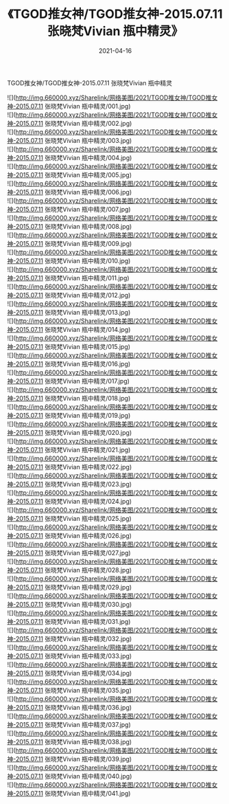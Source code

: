 ﻿---
layout: post
title:  《TGOD推女神/TGOD推女神-2015.07.11 张晓梵Vivian 瓶中精灵》
date:   2021-04-16
img: http://img.660000.xyz/Sharelink/网络美图/2021/TGOD推女神/TGOD推女神-2015.07.11 张晓梵Vivian 瓶中精灵/000.jpg
categories: [美女, 清纯, 唯美]
---

TGOD推女神/TGOD推女神-2015.07.11 张晓梵Vivian 瓶中精灵

 ![](http://img.660000.xyz/Sharelink/网络美图/2021/TGOD推女神/TGOD推女神-2015.07.11 张晓梵Vivian 瓶中精灵/001.jpg) <br>![](http://img.660000.xyz/Sharelink/网络美图/2021/TGOD推女神/TGOD推女神-2015.07.11 张晓梵Vivian 瓶中精灵/002.jpg) <br>![](http://img.660000.xyz/Sharelink/网络美图/2021/TGOD推女神/TGOD推女神-2015.07.11 张晓梵Vivian 瓶中精灵/003.jpg) <br>![](http://img.660000.xyz/Sharelink/网络美图/2021/TGOD推女神/TGOD推女神-2015.07.11 张晓梵Vivian 瓶中精灵/004.jpg) <br>![](http://img.660000.xyz/Sharelink/网络美图/2021/TGOD推女神/TGOD推女神-2015.07.11 张晓梵Vivian 瓶中精灵/005.jpg) <br>![](http://img.660000.xyz/Sharelink/网络美图/2021/TGOD推女神/TGOD推女神-2015.07.11 张晓梵Vivian 瓶中精灵/006.jpg) <br>![](http://img.660000.xyz/Sharelink/网络美图/2021/TGOD推女神/TGOD推女神-2015.07.11 张晓梵Vivian 瓶中精灵/007.jpg) <br>![](http://img.660000.xyz/Sharelink/网络美图/2021/TGOD推女神/TGOD推女神-2015.07.11 张晓梵Vivian 瓶中精灵/008.jpg) <br>![](http://img.660000.xyz/Sharelink/网络美图/2021/TGOD推女神/TGOD推女神-2015.07.11 张晓梵Vivian 瓶中精灵/009.jpg) <br>![](http://img.660000.xyz/Sharelink/网络美图/2021/TGOD推女神/TGOD推女神-2015.07.11 张晓梵Vivian 瓶中精灵/010.jpg) <br>![](http://img.660000.xyz/Sharelink/网络美图/2021/TGOD推女神/TGOD推女神-2015.07.11 张晓梵Vivian 瓶中精灵/011.jpg) <br>![](http://img.660000.xyz/Sharelink/网络美图/2021/TGOD推女神/TGOD推女神-2015.07.11 张晓梵Vivian 瓶中精灵/012.jpg) <br>![](http://img.660000.xyz/Sharelink/网络美图/2021/TGOD推女神/TGOD推女神-2015.07.11 张晓梵Vivian 瓶中精灵/013.jpg) <br>![](http://img.660000.xyz/Sharelink/网络美图/2021/TGOD推女神/TGOD推女神-2015.07.11 张晓梵Vivian 瓶中精灵/014.jpg) <br>![](http://img.660000.xyz/Sharelink/网络美图/2021/TGOD推女神/TGOD推女神-2015.07.11 张晓梵Vivian 瓶中精灵/015.jpg) <br>![](http://img.660000.xyz/Sharelink/网络美图/2021/TGOD推女神/TGOD推女神-2015.07.11 张晓梵Vivian 瓶中精灵/016.jpg) <br>![](http://img.660000.xyz/Sharelink/网络美图/2021/TGOD推女神/TGOD推女神-2015.07.11 张晓梵Vivian 瓶中精灵/017.jpg) <br>![](http://img.660000.xyz/Sharelink/网络美图/2021/TGOD推女神/TGOD推女神-2015.07.11 张晓梵Vivian 瓶中精灵/018.jpg) <br>![](http://img.660000.xyz/Sharelink/网络美图/2021/TGOD推女神/TGOD推女神-2015.07.11 张晓梵Vivian 瓶中精灵/019.jpg) <br>![](http://img.660000.xyz/Sharelink/网络美图/2021/TGOD推女神/TGOD推女神-2015.07.11 张晓梵Vivian 瓶中精灵/020.jpg) <br>![](http://img.660000.xyz/Sharelink/网络美图/2021/TGOD推女神/TGOD推女神-2015.07.11 张晓梵Vivian 瓶中精灵/021.jpg) <br>![](http://img.660000.xyz/Sharelink/网络美图/2021/TGOD推女神/TGOD推女神-2015.07.11 张晓梵Vivian 瓶中精灵/022.jpg) <br>![](http://img.660000.xyz/Sharelink/网络美图/2021/TGOD推女神/TGOD推女神-2015.07.11 张晓梵Vivian 瓶中精灵/023.jpg) <br>![](http://img.660000.xyz/Sharelink/网络美图/2021/TGOD推女神/TGOD推女神-2015.07.11 张晓梵Vivian 瓶中精灵/024.jpg) <br>![](http://img.660000.xyz/Sharelink/网络美图/2021/TGOD推女神/TGOD推女神-2015.07.11 张晓梵Vivian 瓶中精灵/025.jpg) <br>![](http://img.660000.xyz/Sharelink/网络美图/2021/TGOD推女神/TGOD推女神-2015.07.11 张晓梵Vivian 瓶中精灵/026.jpg) <br>![](http://img.660000.xyz/Sharelink/网络美图/2021/TGOD推女神/TGOD推女神-2015.07.11 张晓梵Vivian 瓶中精灵/027.jpg) <br>![](http://img.660000.xyz/Sharelink/网络美图/2021/TGOD推女神/TGOD推女神-2015.07.11 张晓梵Vivian 瓶中精灵/028.jpg) <br>![](http://img.660000.xyz/Sharelink/网络美图/2021/TGOD推女神/TGOD推女神-2015.07.11 张晓梵Vivian 瓶中精灵/029.jpg) <br>![](http://img.660000.xyz/Sharelink/网络美图/2021/TGOD推女神/TGOD推女神-2015.07.11 张晓梵Vivian 瓶中精灵/030.jpg) <br>![](http://img.660000.xyz/Sharelink/网络美图/2021/TGOD推女神/TGOD推女神-2015.07.11 张晓梵Vivian 瓶中精灵/031.jpg) <br>![](http://img.660000.xyz/Sharelink/网络美图/2021/TGOD推女神/TGOD推女神-2015.07.11 张晓梵Vivian 瓶中精灵/032.jpg) <br>![](http://img.660000.xyz/Sharelink/网络美图/2021/TGOD推女神/TGOD推女神-2015.07.11 张晓梵Vivian 瓶中精灵/033.jpg) <br>![](http://img.660000.xyz/Sharelink/网络美图/2021/TGOD推女神/TGOD推女神-2015.07.11 张晓梵Vivian 瓶中精灵/034.jpg) <br>![](http://img.660000.xyz/Sharelink/网络美图/2021/TGOD推女神/TGOD推女神-2015.07.11 张晓梵Vivian 瓶中精灵/035.jpg) <br>![](http://img.660000.xyz/Sharelink/网络美图/2021/TGOD推女神/TGOD推女神-2015.07.11 张晓梵Vivian 瓶中精灵/036.jpg) <br>![](http://img.660000.xyz/Sharelink/网络美图/2021/TGOD推女神/TGOD推女神-2015.07.11 张晓梵Vivian 瓶中精灵/037.jpg) <br>![](http://img.660000.xyz/Sharelink/网络美图/2021/TGOD推女神/TGOD推女神-2015.07.11 张晓梵Vivian 瓶中精灵/038.jpg) <br>![](http://img.660000.xyz/Sharelink/网络美图/2021/TGOD推女神/TGOD推女神-2015.07.11 张晓梵Vivian 瓶中精灵/039.jpg) <br>![](http://img.660000.xyz/Sharelink/网络美图/2021/TGOD推女神/TGOD推女神-2015.07.11 张晓梵Vivian 瓶中精灵/040.jpg) <br>![](http://img.660000.xyz/Sharelink/网络美图/2021/TGOD推女神/TGOD推女神-2015.07.11 张晓梵Vivian 瓶中精灵/041.jpg) <br>